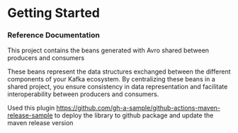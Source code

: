 # Getting Started

### Reference Documentation

This project contains the beans generated with Avro shared between producers and consumers

These beans represent the data structures exchanged between the different components of your Kafka ecosystem. By centralizing these beans in a shared project, you ensure consistency in data representation and facilitate interoperability between producers and consumers.


Used this plugin https://github.com/gh-a-sample/github-actions-maven-release-sample to deploy the library to github package and update the maven release version